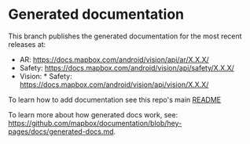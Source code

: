 # Generated documentation
This branch publishes the generated documentation for the most recent releases at:
  * AR: https://docs.mapbox.com/android/vision/api/ar/X.X.X/
  * Safety: https://docs.mapbox.com/android/vision/api/safety/X.X.X/
  * Vision: * Safety: https://docs.mapbox.com/android/vision/api/vision/X.X.X/

To learn how to add documentation see this repo's main [README](https://github.com/mapbox/mapbox-vision-android)

To learn more about how generated docs work, see: https://github.com/mapbox/documentation/blob/hey-pages/docs/generated-docs.md.

